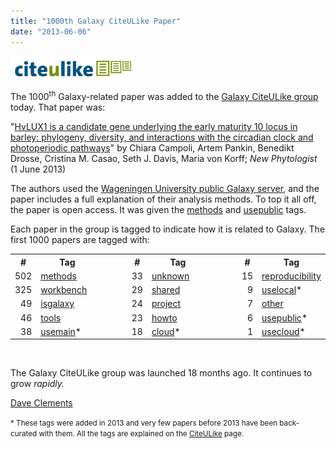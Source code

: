 ```yaml
---
title: "1000th Galaxy CiteULike Paper"
date: "2013-06-06"
---
```

<div class='right'><a href='http://www.citeulike.org/group/16008/'><img src="/src/images/logos/CiteULikeLogo.png" alt="Galaxy CiteULike Group" width="200" /></a></div>

The 1000<sup>th</sup> Galaxy-related paper was added to the [Galaxy CiteULike group](http://www.citeulike.org/group/16008/) today. That paper was:

 "[HvLUX1 is a candidate gene underlying the early maturity 10 locus in barley: phylogeny, diversity, and interactions with the circadian clock and photoperiodic pathways](http://dx.doi.org/10.1111/nph.12346)" by Chiara Campoli, Artem Pankin, Benedikt Drosse, Cristina M. Casao, Seth J. Davis, Maria von Korff; *New Phytologist* (1 June 2013)

The authors used the [Wageningen University public Galaxy server](http://galaxy.wur.nl), and the paper includes a full explanation of their analysis methods.  To top it all off, the paper is open access.  It was given the [methods](http://www.citeulike.org/group/16008/tag/methods) and [usepublic](http://www.citeulike.org/group/16008/tag/usepublic) tags.

Each paper in the group is tagged to indicate how it is related to Galaxy.  The first 1000 papers are tagged with:

<table class="table">
  <tr>
    <th> # </th>
    <th style=" width: 20%;"> Tag </th>
    <td style=" border: none; width: 10%;"> </td>
    <th> # </th>
    <th style=" width: 20%;"> Tag </th>
    <td style=" border: none; width: 10%;"> </td>
    <th> # </th>
    <th style=" width: 20%;"> Tag </th>
  </tr>
  <tr>
    <td style=" text-align: right;"> 502 </td>
    <td> <a href='http://www.citeulike.org/group/16008/tag/methods'>methods</a> </td>
    <td style=" border: none;"> </td>
    <td style=" text-align: right;"> 33 </td>
    <td> <a href='http://www.citeulike.org/group/16008/tag/unknown'>unknown</a> </td>
    <td style=" border: none;"> </td>
    <td style=" text-align: right;"> 15 </td>
    <td> <a href='http://www.citeulike.org/group/16008/tag/reproducibility'>reproducibility</a> </td>
  </tr>
  <tr>
    <td style=" text-align: right;"> 325 </td>
    <td> <a href='http://www.citeulike.org/group/16008/tag/workbench'>workbench</a> </td>
    <td style=" border: none;"> </td>
    <td style=" text-align: right;"> 29 </td>
    <td> <a href='http://www.citeulike.org/group/16008/tag/shared'>shared</a> </td>
    <td style=" border: none;"> </td>
    <td style=" text-align: right;"> 9 </td>
    <td> <a href='http://www.citeulike.org/group/16008/tag/uselocal'>uselocal</a>* </td>
  </tr>
  <tr>
    <td style=" text-align: right;"> 49 </td>
    <td> <a href='http://www.citeulike.org/group/16008/tag/isgalaxy'>isgalaxy</a> </td>
    <td style=" border: none;"> </td>
    <td style=" text-align: right;"> 24 </td>
    <td> <a href='http://www.citeulike.org/group/16008/tag/project'>project</a> </td>
    <td style=" border: none;"> </td>
    <td style=" text-align: right;"> 7 </td>
    <td> <a href='http://www.citeulike.org/group/16008/tag/other'>other</a> </td>
  </tr>
  <tr>
    <td style=" text-align: right;"> 46 </td>
    <td> <a href='http://www.citeulike.org/group/16008/tag/tools'>tools</a> </td>
    <td style=" border: none;"> </td>
    <td style=" text-align: right;"> 23 </td>
    <td> <a href='http://www.citeulike.org/group/16008/tag/howto'>howto</a> </td>
    <td style=" border: none;"> </td>
    <td style=" text-align: right;"> 6 </td>
    <td> <a href='http://www.citeulike.org/group/16008/tag/usepublic'>usepublic</a>* </td>
  </tr>
  <tr>
    <td style=" text-align: right;"> 38 </td>
    <td> <a href='http://www.citeulike.org/group/16008/tag/usemain'>usemain</a>* </td>
    <td style=" border: none;"> </td>
    <td style=" text-align: right;"> 18 </td>
    <td> <a href='http://www.citeulike.org/group/16008/tag/cloud'>cloud</a>* </td>
    <td style=" border: none;"> </td>
    <td style=" text-align: right;"> 1 </td>
    <td> <a href='http://www.citeulike.org/group/16008/tag/usecloud'>usecloud</a>* </td>
  </tr>
</table>


<br />

The Galaxy CiteULike group was launched 18 months ago.  It continues to grow *rapidly.*

[Dave Clements](/src/people/dave-clements/index.md)

<span style="font-size: smaller;"> * These tags were added in 2013 and very few papers before 2013 have been back-curated with them.  All the tags are explained on the [CiteULike](/src/cite-u-like/index.md) page. </span>

